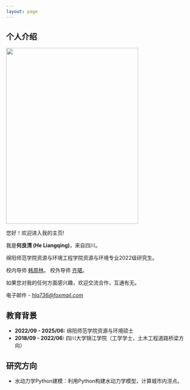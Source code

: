 ```yaml
---
layout: page
---
```


## 个人介绍

<img src="https://hlqstar.github.io/heliangqing22.jpg" class="floatpic" width="360" height="480">

<br>

您好！欢迎进入我的主页!

我是**何良清 (He Liangqing)**，来自四川。

绵阳师范学院资源与环境工程学院资源与环境专业2022级研究生。

校内导师 [韩周林](https://kns.cnki.net/kcms2/author/detail?v=hmawDzFpZzRShyUO9t3JNHjqxZXK9Cqd_9JMh7H6sQXKStV6zMu-bdU1aHwLTfUu2_PYU9_LSnmtvwCWXUOF20ESCy_gUO_FibiyM1X-G-OBGhWqMddCNbqahB4_BlpX&uniplatform=NZKPT&language=CHS)。
校外导师 [齐珺](https://kns.cnki.net/kcms2/author/detail?v=hmawDzFpZzQ-MQvqlCCJAfEdakIA9ddX1QPqjqIj5eP0CcUdqBYWpUNLB_306Jgzjsxrhg2FbdSIO7hIQtrH-XiKk8js6Q8r1Z741KLsrHEjsYZrqaRqcA==&uniplatform=NZKPT&language=CHS)。

如果您对我的任何方面感兴趣，欢迎交流合作，互通有无。

电子邮件 - *<hlq736@foxmail.com>*

## 教育背景

- **2022/09 - 2025/06:** 绵阳师范学院资源与环境硕士
- **2018/09 - 2022/06:** 四川大学锦江学院（工学学士，土木工程道路桥梁方向）

## 研究方向

- 水动力学Python建模：利用Python构建水动力学模型，计算城市内涝点。
